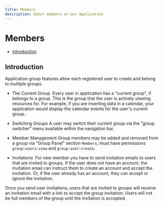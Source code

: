 ```yaml
---
title: Members
description: About members on our Application
---
```


# Members

- [Introduction](#introduction)

<a name="introduction"></a>
## Introduction
Application group features allow each registered user to create and belong to multiple groups.

- The Current Group ​
Every user in application has a "current group", if belongs to a group. This is the group that the user is actively viewing resources for. For example, if you are inserting data in a calendar, your application would display the calendar events for the user's current group.

- Switching Groups
A user may switch their current group via the "group switcher" menu available within the navigation bar.

- Member Management
Group members may be added and removed from a group via "Group Panel" section `Members`, must have permissions `group:users:view` and `group:user:create`.

- Invitations ​
For new member you have to send invitation emails to users that are invited to groups. If the user does not have an account, the invitation email can instruct them to create an account and accept the invitation. Or, if the user already has an account, they can accept or ignore the invitation.

Once you send user invitations, users that are invited to groups will receive an invitation email with a link to accept the group invitation. Users will not be full members of the group until the invitation is accepted.
